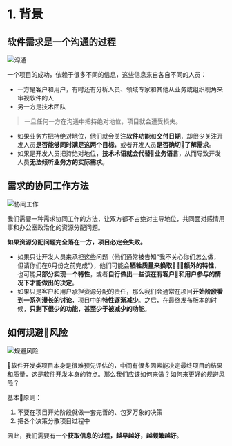 # 1. 背景

## 软件需求是一个沟通的过程

![沟通](images/communication.jpg)

一个项目的成功，依赖于很多不同的信息，这些信息来自各自不同的人员：

- 一方是客户和用户，有时还有分析人员、领域专家和其他从业务或组织视角来审视软件的人
- 另一方是技术团队

> 一旦任何一方在沟通中把持绝对地位，项目就会遭受损失。

- 如果业务方把持绝对地位，他们就会关注**软件功能**和**交付日期**，却很少关注开发人员**是否能够同时满足这两个目标**，或者开发人员**是否确切了解需求**。
- 如果是开发人员把持绝对地位，**技术术语就会代替业务语言**，从而导致开发人员**无法倾听业务方的实际需求**。

## 需求的协同工作方法

![协同工作](images/coordination-work.jpg)

我们需要一种需求协同工作的方法，让双方都不占绝对主导地位，共同面对感情用事和办公室政治化的资源分配问题。

**如果资源分配问题完全落在一方，项目必定会失败。**

- 如果只让开发人员来承担这些问题（他们通常被告知“我不关心你们怎么做，但请你们在6月份之前完成”），他们可能会**牺牲质量来换取额外的特性**，也可能**只部分实现一个特性**，或者**自行做出一些该在有客户和用户参与的情况下才能做出的决定**。
- 如果只是客户和用户承担资源分配的责任，那么我们会通常在项目**开始阶段看到一系列漫长的讨论**，项目中的**特性逐渐减少**。之后，在最终发布版本的时候，**只剩下很少的功能，甚至少于被减少的功能**。

## 如何规避风险

![规避风险](images/risk.jpg)

软件开发类项目本身是很难预先评估的，中间有很多因素能决定最终项目的结果和质量，这是软件开发本身的特点。那么我们应该如何来做？如何来更好的规避风险？

基本原则：

1. 不要在项目开始阶段就做一套完善的、包罗万象的决策
2. 把各个决策分散项目过程中

因此，我们需要有一个**获取信息的过程，越早越好，越频繁越好**。
